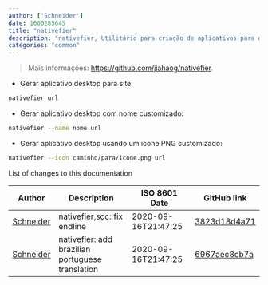 ```yaml
---
author: ['Schneider']
date: 1600285645
title: "nativefier"
description: "nativefier, Utilitário para criação de aplicativos para desktop à partir de web sites."
categories: "common"
---
```

> Mais informações: <https://github.com/jiahaog/nativefier>.

- Gerar aplicativo desktop para site:

```bash
nativefier url
```

- Gerar aplicativo desktop com nome customizado:

```bash
nativefier --name nome url
```

- Gerar aplicativo desktop usando um ícone PNG customizado:

```bash
nativefier --icon caminho/para/icone.png url
```
List of changes to this documentation


Author | Description | ISO 8601 Date | GitHub link
------|-----|-----|-----
[Schneider](mailto:lucas.schneider@sap.com) | nativefier,scc: fix endline | 2020-09-16T21:47:25 | [3823d18d4a71](https://github.com/tldr-pages/tldr/commit/3823d18d4a71d3eb037579bbde7e06815093f9c3)
[Schneider](mailto:lucas.schneider@sap.com) | nativefier: add brazilian portuguese translation | 2020-09-16T21:47:25 | [6967aec8cb7a](https://github.com/tldr-pages/tldr/commit/6967aec8cb7ac5d5103c7913af6c77b5811bc813)

